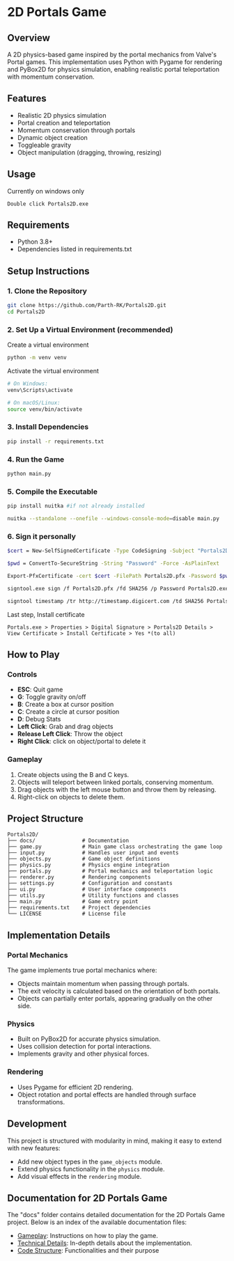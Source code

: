 # 2D Portals Game

## Overview
A 2D physics-based game inspired by the portal mechanics from Valve's Portal games. This implementation uses Python with Pygame for rendering and PyBox2D for physics simulation, enabling realistic portal teleportation with momentum conservation.

## Features
- Realistic 2D physics simulation
- Portal creation and teleportation
- Momentum conservation through portals
- Dynamic object creation
- Toggleable gravity
- Object manipulation (dragging, throwing, resizing)

## Usage

Currently on windows only
```
Double click Portals2D.exe
```

## Requirements
- Python 3.8+
- Dependencies listed in requirements.txt

## Setup Instructions

### 1. Clone the Repository
```bash
git clone https://github.com/Parth-RK/Portals2D.git
cd Portals2D
```

### 2. Set Up a Virtual Environment (recommended)
Create a virtual environment
```bash
python -m venv venv
```
Activate the virtual environment
```bash
# On Windows:
venv\Scripts\activate
```
```bash
# On macOS/Linux:
source venv/bin/activate
```

### 3. Install Dependencies
```bash
pip install -r requirements.txt
```

### 4. Run the Game
```bash
python main.py
```

### 5. Compile the Executable
```bash
pip install nuitka #if not already installed
```
```bash
nuitka --standalone --onefile --windows-console-mode=disable main.py
```

### 6. Sign it personally
```bash
$cert = New-SelfSignedCertificate -Type CodeSigning -Subject "Portals2D" -CertStoreLocation "Cert:\CurrentUser\My" -HashAlgorithm sha256
```
```bash
$pwd = ConvertTo-SecureString -String "Password" -Force -AsPlainText 
```
```bash
Export-PfxCertificate -cert $cert -FilePath Portals2D.pfx -Password $pwd
```
```bash
signtool.exe sign /f Portals2D.pfx /fd SHA256 /p Password Portals2D.exe
```
```bash
signtool timestamp /tr http://timestamp.digicert.com /td SHA256 Portals2D.exe
```
Last step, Install certificate
```
Portals.exe > Properties > Digital Signature > Portals2D Details > View Certificate > Install Certificate > Yes *(to all)
```
## How to Play

### Controls
- **ESC**: Quit game
- **G**: Toggle gravity on/off
- **B**: Create a box at cursor position
- **C**: Create a circle at cursor position
- **D**: Debug Stats
- **Left Click**: Grab and drag objects
- **Release Left Click**: Throw the object
- **Right Click**: click on object/portal to delete it 

### Gameplay
1. Create objects using the B and C keys.
2. Objects will teleport between linked portals, conserving momentum.
3. Drag objects with the left mouse button and throw them by releasing.
4. Right-click on objects to delete them.

## Project Structure
```
Portals2D/
├── docs/               # Documentation
├── game.py             # Main game class orchestrating the game loop
├── input.py            # Handles user input and events
├── objects.py          # Game object definitions
├── physics.py          # Physics engine integration
├── portals.py          # Portal mechanics and teleportation logic
├── renderer.py         # Rendering components
├── settings.py         # Configuration and constants
├── ui.py               # User interface components
├── utils.py            # Utility functions and classes
├── main.py             # Game entry point
├── requirements.txt    # Project dependencies
└── LICENSE             # License file
```

## Implementation Details

### Portal Mechanics
The game implements true portal mechanics where:
- Objects maintain momentum when passing through portals.
- The exit velocity is calculated based on the orientation of both portals.
- Objects can partially enter portals, appearing gradually on the other side.

### Physics
- Built on PyBox2D for accurate physics simulation.
- Uses collision detection for portal interactions.
- Implements gravity and other physical forces.

### Rendering
- Uses Pygame for efficient 2D rendering.
- Object rotation and portal effects are handled through surface transformations.

## Development
This project is structured with modularity in mind, making it easy to extend with new features:
- Add new object types in the `game_objects` module.
- Extend physics functionality in the `physics` module.
- Add visual effects in the `rendering` module.

## Documentation for 2D Portals Game

The "docs" folder contains detailed documentation for the 2D Portals Game project. Below is an index of the available documentation files:

- [Gameplay](docs/gameplay.md): Instructions on how to play the game.
- [Technical Details](docs/technical.md): In-depth details about the implementation.
- [Code Structure](docs/core_system.md): Functionalities and their purpose
